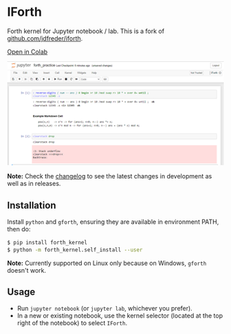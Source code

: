 # IForth

Forth kernel for Jupyter notebook / lab. This is a fork of [github.com/jdfreder/iforth](https://github.com/jdfreder/iforth).

[Open in Colab](https://colab.research.google.com/github/sohang3112/iforth/blob/master/forth_jupyter_tour.ipynb)

![Example Notebook Screenshot](notebook_screenshot.png)

**Note:** Check the [changelog](CHANGELOG.md) to see the latest changes in development as well as in releases.

## Installation

Install `python` and `gforth`, ensuring they are available in environment PATH, then do:

```bash
$ pip install forth_kernel
$ python -m forth_kernel.self_install --user
```

**Note:** Currently supported on Linux only because on Windows, `gforth` doesn't work.

## Usage

- Run `jupyter notebook` (or `jupyter lab`, whichever you prefer).
- In a new or existing notebook, use the kernel selector (located at the top right of the notebook) to select `IForth`.
